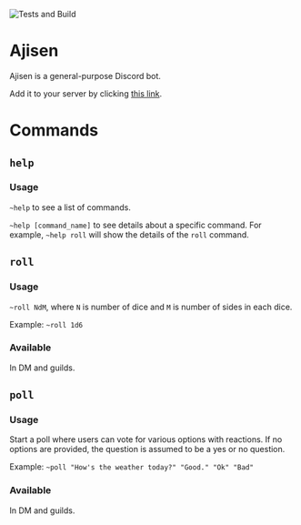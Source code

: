 ![Tests and Build](https://github.com/yoloVoe/ajisen-rs/workflows/Run%20Tests%20and%20Publish/badge.svg)

# Ajisen
Ajisen is a general-purpose Discord bot.

Add it to your server by clicking [this link](https://discordapp.com/api/oauth2/authorize?client_id=462110877991305217&permissions=27712&scope=bot).

# Commands

## `help`

### Usage

`~help` to see a list of commands.

`~help [command_name]` to see details about a specific command.
For example, `~help roll` will show the details of the `roll` command.

## `roll`

### Usage
`~roll NdM`, where `N` is number of dice and `M` is number of sides in each dice.

Example: `~roll 1d6`

### Available
In DM and guilds.

## `poll`

### Usage
Start a poll where users can vote for various options with reactions.
If no options are provided, the question is assumed to be a yes or no question.

Example: `~poll "How's the weather today?" "Good." "Ok" "Bad"`

### Available
In DM and guilds.
